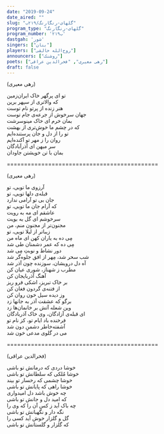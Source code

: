 ```yaml
---
date: "2019-09-24"
date_aired: ""
slug: "گلهای-رنگارنگ/۲۱۹ب"
program_type: "گلهای-رنگارنگ"
program_number: '۲۱۹ب'
dastgah: 'شور'
singers: ["بنان"]
players: ["روح‌الله خالقی"]
announcers: ["روشنک"]
poets: ["رهی معیری", "فخرالدین عراقی"]
draft: false
---
```


(رهی معیری)  

تو ای پرگهر خاک ایران‌زمین  
که والاتری از سپهر برین  
هنر زنده از پرتو نام توست  
جهان سرخوش از جرعه‌ی جام توست  
بمان خرم ای خاک مینوسرشت  
که در چشم ما خوش‌تری از بهشت  
تو را از دل و جان پرستنده‌ایم  
روان را ز مهر تو آکنده‌ایم  
سر میهن ای آذرآبادگان  
بمان با تن خویشتن جاودان  

============================================  

(رهی معیری)  

آرزوی ما تویی، تو  
قبله‌ی دلها تویی، تو  
جان بی تو آرامی ندارد  
که آرام جان ما تویی، تو  
عاشقم ای مه به رویت  
سرخوشم ای گل به بویت  
مجنون‌تر از مجنون منم، من  
زیباتر از لیلا تویی، تو  
مِی ده به یاران کهن ای ماه من  
مِی ده که عمر دشمنان طی شد  
دور نشاط و نوبتِ مِی شد  
شب سحر شد، مِهر از افق جلوه‌گر شد  
آه دل درویشان، سوزنده چون آذر شد  
مطرب ز شهناز، شوری عیان کن  
آهنگ آذربایجان کن  
بر خاک تبریز، اشکی فرو ریز  
از فتنه‌ی گردون فغان کن  
وز دیده سیل خون روان کن  
برگو که عشقت آذر به جانها زد  
وين شعله آتش بر خانمان‌ها زد  
ای قبله‌ی آزادگان، وی خاک آذربادگان  
فرخنده باد ايام تو، کز نام تو  
آشفته‌خاطر دشمنِ دون شد  
می در گلوی مدعی خون شد  

============================================  

(فخرالدین عراقی)  

خوشا دردی که درمانش تو باشی  
خوشا مُلکی که سلطانش تو باشی  
خوشا چشمی که رخسار تو بیند  
خوشا راهی که پایانش تو باشی  
چه خوش باشد دل امیدواری  
که امید دل و جانش تو باشی  
چه باک آید ز کس آن را که وی را  
نگه دار و نگهبانش تو باشی  
گل و گلزار خوش آید کسی را  
که گلزار و گلستانش تو باشی  
